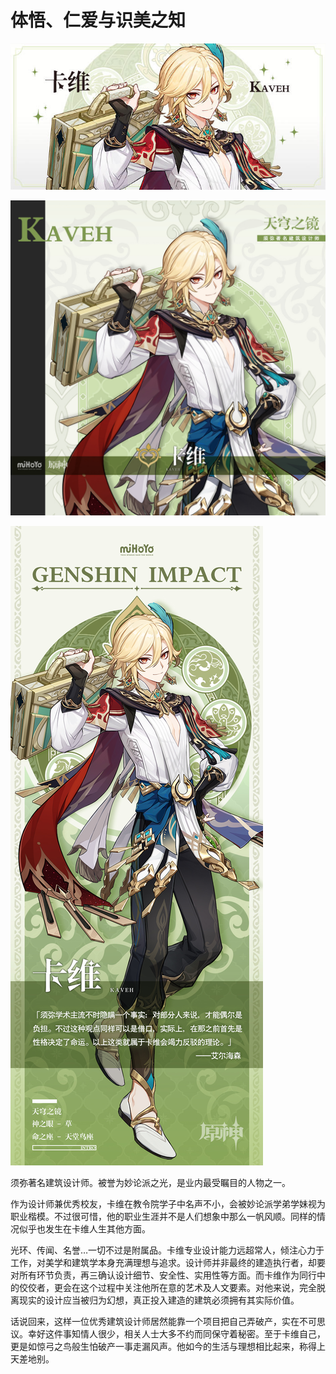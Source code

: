 # 体悟、仁爱与识美之知

![KAVEH-卡维](./../A小卡/KAVEH-卡维.jpg)

![KAVEH-卡维](./../B方形卡/KAVEH-卡维.jpg)

![KAVEH-卡维](./../C立绘/KAVEH-卡维.jpg)

须弥著名建筑设计师。被誉为妙论派之光，是业内最受瞩目的人物之一。

作为设计师兼优秀校友，卡维在教令院学子中名声不小，会被妙论派学弟学妹视为职业楷模。不过很可惜，他的职业生涯并不是人们想象中那么一帆风顺。同样的情况似乎也发生在卡维人生其他方面。

光环、传闻、名誉…一切不过是附属品。卡维专业设计能力远超常人，倾注心力于工作，对美学和建筑学本身充满理想与追求。设计师并非最终的建造执行者，却要对所有环节负责，再三确认设计细节、安全性、实用性等方面。而卡维作为同行中的佼佼者，更会在这个过程中关注他所在意的艺术及人文要素。对他来说，完全脱离现实的设计应当被归为幻想，真正投入建造的建筑必须拥有其实际价值。

话说回来，这样一位优秀建筑设计师居然能靠一个项目把自己弄破产，实在不可思议。幸好这件事知情人很少，相关人士大多不约而同保守着秘密。至于卡维自己，更是如惊弓之鸟般生怕破产一事走漏风声。他如今的生活与理想相比起来，称得上天差地别。